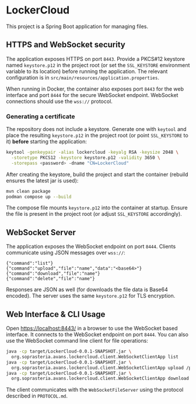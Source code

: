 # LockerCloud

This project is a Spring Boot application for managing files.

## HTTPS and WebSocket security

The application exposes HTTPS on port `8443`. Provide a PKCS#12 keystore named
`keystore.p12` in the project root (or set the `SSL_KEYSTORE` environment
variable to its location) before running the application. The relevant
configuration is in `src/main/resources/application.properties`.

When running in Docker, the container also exposes port `8443` for the web
interface and port `8444` for the secure WebSocket endpoint. WebSocket
connections should use the `wss://` protocol.

### Generating a certificate

The repository does not include a keystore. Generate one with `keytool` and
place the resulting `keystore.p12` in the project root (or point
`SSL_KEYSTORE` to it) **before** starting the application:

```bash
keytool -genkeypair -alias lockercloud -keyalg RSA -keysize 2048 \
  -storetype PKCS12 -keystore keystore.p12 -validity 3650 \
  -storepass <password> -dname "CN=LockerCloud"
```
After creating the keystore, build the project and start the container
(rebuild ensures the latest jar is used):

```bash
mvn clean package
podman compose up --build
```
The compose file mounts `keystore.p12` into the container at startup. Ensure the
file is present in the project root (or adjust `SSL_KEYSTORE` accordingly).
## WebSocket Server

The application exposes the WebSocket endpoint on port `8444`. Clients communicate using JSON messages over `wss://`:

```
{"command":"list"}
{"command":"upload","file":"name","data":"<base64>"}
{"command":"download","file":"name"}
{"command":"delete","file":"name"}
```

Responses are JSON as well (for downloads the file data is Base64 encoded). The server uses the same `keystore.p12` for TLS encryption.


## Web Interface & CLI Usage

Open <https://localhost:8443/> in a browser to use the WebSocket based interface. It connects to the WebSocket endpoint on port `8444`.
You can also use the WebSocket command line client for file operations:

```bash
java -cp target/LockerCloud-0.0.1-SNAPSHOT.jar \
  org.soprasteria.avans.lockercloud.client.WebSocketClientApp list
java -cp target/LockerCloud-0.0.1-SNAPSHOT.jar \
  org.soprasteria.avans.lockercloud.client.WebSocketClientApp upload /path/to/file
java -cp target/LockerCloud-0.0.1-SNAPSHOT.jar \
  org.soprasteria.avans.lockercloud.client.WebSocketClientApp download file.txt /tmp/file.txt
```

The client communicates with the `WebSocketFileServer` using the protocol described in `PROTOCOL.md`.
